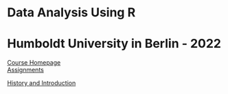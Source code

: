 # Data Analysis Using R
# Humboldt University in Berlin - 2022

[Course Homepage](https://dannyarends.nl/rlectures/)  
[Assignments](https://dannyarends.nl/r2022/)  
  
[History and Introduction](01_History_and_Introduction.md)  
